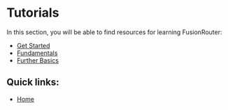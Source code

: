 # Tutorials

In this section, you will be able to find resources for learning FusionRouter:
- [Get Started](./Get_Started/README.md)
- [Fundamentals](./Fundamentals/README.md)
- [Further Basics](./Further_Basics/../README.md)

## Quick links:
- [Home](../README.md)